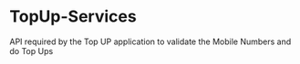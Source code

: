 TopUp-Services
==============
API required by the Top UP application to validate the Mobile Numbers and do Top Ups